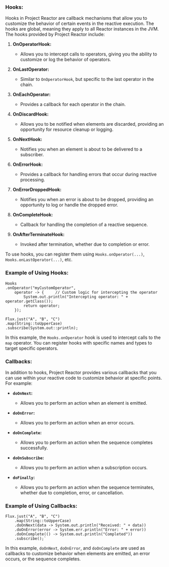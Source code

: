 
### Hooks:

Hooks in Project Reactor are callback mechanisms that allow you to customize the behavior of certain events in the reactive execution. The hooks are global, meaning they apply to all Reactor instances in the JVM. The hooks provided by Project Reactor include:

1. **OnOperatorHook:**
    
    - Allows you to intercept calls to operators, giving you the ability to customize or log the behavior of operators.
2. **OnLastOperator:**
    
    - Similar to `OnOperatorHook`, but specific to the last operator in the chain.
3. **OnEachOperator:**
    
    - Provides a callback for each operator in the chain.
4. **OnDiscardHook:**
    
    - Allows you to be notified when elements are discarded, providing an opportunity for resource cleanup or logging.
5. **OnNextHook:**
    
    - Notifies you when an element is about to be delivered to a subscriber.
6. **OnErrorHook:**
    
    - Provides a callback for handling errors that occur during reactive processing.
7. **OnErrorDroppedHook:**
    
    - Notifies you when an error is about to be dropped, providing an opportunity to log or handle the dropped error.
8. **OnCompleteHook:**
    
    - Callback for handling the completion of a reactive sequence.
9. **OnAfterTerminateHook:**
    
    - Invoked after termination, whether due to completion or error.

To use hooks, you can register them using `Hooks.onOperator(...)`, `Hooks.onLastOperator(...)`, etc.

### Example of Using Hooks:


```
Hooks
.onOperator("myCustomOperator", 
	operator -> {     // Custom logic for intercepting the operator    
		System.out.println("Intercepting operator: " + operator.getClass());     
		return operator; 
	});  

Flux.just("A", "B", "C")     
.map(String::toUpperCase)     
.subscribe(System.out::println);
```

In this example, the `Hooks.onOperator` hook is used to intercept calls to the `map` operator. You can register hooks with specific names and types to target specific operators.

### Callbacks:

In addition to hooks, Project Reactor provides various callbacks that you can use within your reactive code to customize behavior at specific points. For example:

- **`doOnNext`:**
    
    - Allows you to perform an action when an element is emitted.
- **`doOnError`:**
    
    - Allows you to perform an action when an error occurs.
- **`doOnComplete`:**
    
    - Allows you to perform an action when the sequence completes successfully.
- **`doOnSubscribe`:**
    
    - Allows you to perform an action when a subscription occurs.
- **`doFinally`:**
    
    - Allows you to perform an action when the sequence terminates, whether due to completion, error, or cancellation.

### Example of Using Callbacks:

```
Flux.just("A", "B", "C")     
	.map(String::toUpperCase)     
	.doOnNext(data -> System.out.println("Received: " + data))     
	.doOnError(error -> System.err.println("Error: " + error))     
	.doOnComplete(() -> System.out.println("Completed"))     
	.subscribe();`
```
In this example, `doOnNext`, `doOnError`, and `doOnComplete` are used as callbacks to customize behavior when elements are emitted, an error occurs, or the sequence completes.

